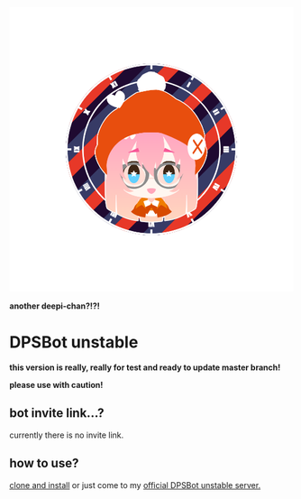 ![character](https://github.com/DPS0340/DPSBot/blob/unstable/front_20181224_181953.png)

**another deepi-chan?!?!**

# DPSBot unstable

**this version is really, really for test and ready to update master branch!**

**please use with caution!**

## bot invite link...?

currently there is no invite link.

## how to use?

[clone and install](https://github.com/DPS0340/DPSBot/blob/gh-pages/en/install.md) or just come to my [official DPSBot unstable server.](https://discord.gg/TUaxJAN)
